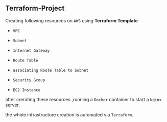 
## Terraform-Project

Creating following resources on `AWS` using **Terraform Template**

- `VPC`

- `Subnet`

- `Internet Gateway`

- `Route Table`

- `associating Route Table to Subnet`

- `Security Group`

- `EC2 Instance`

after crerating these resources ,running a `Docker` container to start a `Nginx` server.

the whole infrastructure creation is automated via `Terraform`.

